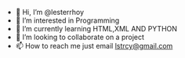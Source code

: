 - 👋 Hi, I’m @lesterrhoy
- 👀 I’m interested in Programming
- 🌱 I’m currently learning HTML,XML AND PYTHON
- 💞️ I’m looking to collaborate on a project
- 📫 How to reach me just email lstrcy@gmail.com

<!---
lesterrhoy/lesterrhoy is a ✨ special ✨ repository because its `README.md` (this file) appears on your GitHub profile.
You can click the Preview link to take a look at your changes.
--->
